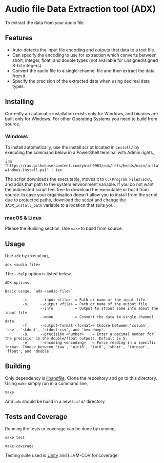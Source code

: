 # Audio file Data Extraction tool (ADX)
To extract the data from your audio file.

## Features
- Auto-detects the input file encoding and outputs that data to a text file.
- Can specify the encoding to use for extraction which converts between short, integer, float, and double types (not available for unsigned/signed 8-bit integers).
- Convert the audio file to a single-channel file and then extract the data from it.
- Specify the precision of the extracted data when using decimal data types.

## Installing
Currently an automatic installation exists only for Windows, and binaries are built only for Windows. For other Operating Systems you need to build from source.

### Windows
To install automatically, use the install script located in `install/` by executing the command below in a PowerShell terminal with Admin rights,

```
irm "https://raw.githubusercontent.com/ymich9963/adx/refs/heads/main/install/adx-windows-install.ps1" | iex
```

The script downloads the executable, moves it to `C:\Program Files\adx\`, and adds that path to the system environment variable. If you do not want the automated script feel free to download the executable or build from source. In case your organisation doesn't allow you to install from the script due to protected paths, download the script and change the `$ADX_install_path` variable to a location that suits you.

### macOS & Linux
Please the Building section. Use `make` to build from source.

## Usage 
Use `adx` by executing,
```
adx <audio file>
```

The `--help` option is listed below,
```
ADX options,

Basic usage, `adx <audio file>`.

        -i,     --input <file>  = Path or name of the input file.
        -o,     --output <file> = Path or name of the output file.
                --info          = Output to stdout some info about the input file.
                --mono          = Convert the data to single channel data.
        -f,     --output-format <format>= Choose between 'column', 'csv', 'stdout', 'stdout-csv', and 'hex-dump'.
        -p,     --precision <number>    = Enter a decimal number for the precision in the double/float outputs. Default is 5.
        -e,     --encoding <encoding>   = Force reading in a specific format. Choose between 'raw', 'uint8', 'int8', 'short', 'integer', 'float', and 'double'.
```
 
## Building
Only dependency is [libsndfile](https://github.com/libsndfile/libsndfile). Clone the repository and go to this directory. Using `make` simply run in a command line,
```
make
```
And `adx` should be build in a new `build/` directory.

## Tests and Coverage
Running the tests or coverage can be done by running,
```
make test
```
```
make coverage
```
Testing suite used is [Unity](https://github.com/ThrowTheSwitch/Unity) and LLVM-COV for coverage.

